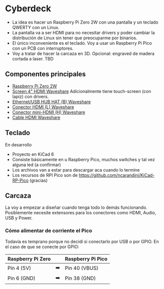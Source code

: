 # Cyberdeck
- La idea es hacer un Raspberry Pi Zero 2W con una pantalla y un teclado QWERTY con un Linux.
- La pantalla va a ser HDMI para no necesitar drivers y poder cambiar la distribución de Linux sin tener que preocuparme por binarios.
- El único inconveniente es el teclado. Voy a usar un Raspberry Pi Pico con un PCB con interruptores.
- Voy a tratar de hacer la carcaza en 3D. Opcional: engraved de madera cortada a laser. TBD


## Componentes principales
- [Raspberry Pi Zero 2W](https://www.raspberrypi.com/products/raspberry-pi-zero-2-w/)
- [Screen 4" HDMI Waveshare](https://www.waveshare.com/wiki/4inch_HDMI_LCD_(H)) Adicionalmente tiene touch-screen (con lapiz) con drivers.
- [Ethernet/USB HUB HAT (B) Waveshare](https://www.waveshare.com/eth-usb-hub-hat-b.htm)
- [Conector HDMI (L) Waveshare](https://www.waveshare.com/product/accessories/adapters-cables-antennas/hdmi/hdmi-adapter-vertical.htm)
- [Conector mini-HDMI (H) Waveshare](https://www.waveshare.com/product/accessories/adapters-cables-antennas/hdmi/hdmi-adapter-vertical.htm)
- [Cable HDMI Waveshare](https://www.waveshare.com/catalog/product/view/id/3550/s/ffc-20pin-0.5pitch-0.2m-opposite-side-contact/category/535/)

## Teclado
En desarrollo
- Proyecto en KiCad 6
- Consiste básicamente en u Raspberry Pico, muchos switches y tal vez alguna led (a confirmar)
- Los archivos van a estar para descargar aca cuando lo termine
- Los recursos de RPI Pico son de https://github.com/ncarandini/KiCad-RP-Pico (gracias)

## Carcaza
La voy a empezar a diseñar cuando tenga todo lo demás funcionando. Posiblemente necesite extensores para los conectores como HDMI, Audio, USB y Power.

### Cómo alimentar de corriente el Pico
Todavía es temprano porque no decidí si conectarlo por USB o por GPIO. En el caso de que se conecte por GPIO:

| Raspberry Pi Zero || Raspberry Pi Pico |
| --- | --- | --- |
| Pin 4 (5V) | :arrow_right: | Pin 40 (VBUS) |
| Pin 6 (GND) | :arrow_right: | Pin 38 (GND) |


